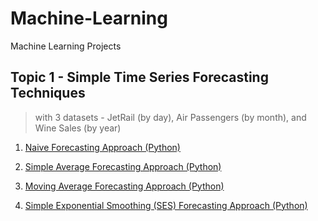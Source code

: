 # Machine-Learning
Machine Learning Projects

## Topic 1 - Simple Time Series Forecasting Techniques
> with 3 datasets - JetRail (by day), Air Passengers (by month), and Wine Sales (by year)

1) [Naive Forecasting Approach (Python)](https://github.com/tristanga/Machine-Learning/blob/master/Time%20Series%20Forecasting/Naive%20Approach.ipynb)

2) [Simple Average Forecasting Approach (Python)](https://github.com/tristanga/Machine-Learning/blob/master/Time%20Series%20Forecasting/Simple%20average.ipynb)

3) [Moving Average Forecasting Approach (Python)](https://github.com/tristanga/Machine-Learning/blob/master/Time%20Series%20Forecasting/Moving%20Average.ipynb)

4) [Simple Exponential Smoothing (SES) Forecasting Approach (Python)](https://github.com/tristanga/Machine-Learning/blob/master/Time%20Series%20Forecasting/Simple%20Exponential%20Smoothing.ipynb)
